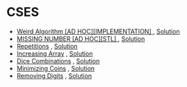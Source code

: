 # CSES

* [Weird Algorithm [AD HOC][IMPLEMENTATION] ](https://cses.fi/problemset/task/1068) , [Solution](../Solutions/WeirdAlgorithm.cpp)
* [MISSING NUMBER [AD HOC][STL] ](https://cses.fi/problemset/task/1083) , [Solution](../Solutions/MissingNumber.cpp)
* [Repetitions](https://cses.fi/problemset/task/1069) , [Solution](../Solutions/Repetitions.cpp)
* [Increasing Array](https://cses.fi/problemset/task/1094) , [Solution](../Solutions/IncreasingArray.cpp)
* [Dice Combinations](https://cses.fi/problemset/task/1633) , [Solution](../Solutions/DiceCombinations.cpp)
* [Minimizing Coins](https://cses.fi/problemset/task/1633) , [Solution](../Solutions/MinimizingCoins.cpp)
* [Removing Digits](https://cses.fi/problemset/task/1637) , [Solution](../Solutions/RemovingDigits.cpp)



